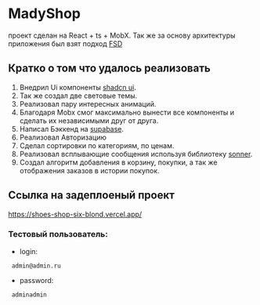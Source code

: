 # MadyShop
проект сделан на React + ts + MobX. Так же за основу архитектуры приложения был взят подход [FSD](https://feature-sliced.design/docs/get-started/overview)
## Кратко о том что удалось реализовать
1. Внедрил Ui компоненты [shadcn ui](https://ui.shadcn.com/).
2. Так же создал две световые темы.
3. Реализовал пару интересных анимаций.
4. Благодаря Mobx смог максимально вынести все компоненты и сделать их независимыми друг от друга.
5. Написал Бэккенд на [supabase](https://supabase.com/). 
6. Реализовал Авторизацию
7. Сделал сортировки по категориям, по ценам.
8. Реализовал всплывающие сообщения используя библиотеку [sonner](https://sonner.emilkowal.ski/).
9. Создал алгоритм добавления в корзину, покупки, а так же отображения заказов в истории покупок.

## Ссылка на задеплоеный проект
https://shoes-shop-six-blond.vercel.app/

### Тестовый пользователь:
- login:
```
 admin@admin.ru
```
- password:
```
 adminadmin
```
